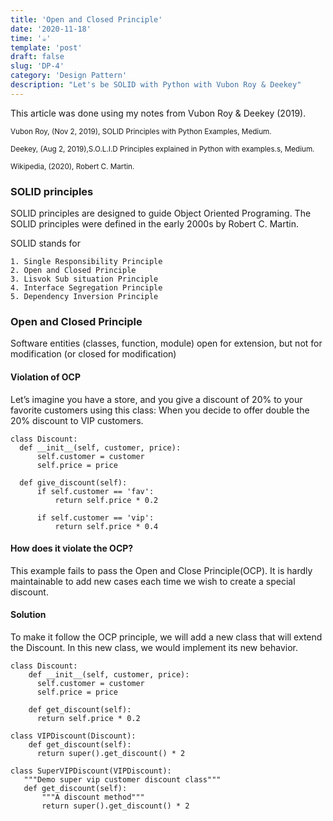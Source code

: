 ```yaml
---
title: 'Open and Closed Principle'
date: '2020-11-18'
time: '☕️'
template: 'post'
draft: false
slug: 'DP-4'
category: 'Design Pattern'
description: "Let's be SOLID with Python with Vubon Roy & Deekey"
---
```


This article was done using my notes from Vubon Roy & Deekey (2019).

<sub>Vubon Roy, (Nov 2, 2019), SOLID Principles with Python Examples, Medium.</sub>

<sub>Deekey, (Aug 2, 2019),S.O.L.I.D Principles explained in Python with examples.s, Medium.</sub>

<sub>Wikipedia, (2020), Robert C. Martin.</sub>

### SOLID principles

SOLID principles are designed to guide Object Oriented Programing. The SOLID principles were defined in the early 2000s by Robert C. Martin.

SOLID stands for

    1. Single Responsibility Principle
    2. Open and Closed Principle
    3. Lisvok Sub situation Principle
    4. Interface Segregation Principle
    5. Dependency Inversion Principle

### Open and Closed Principle

Software entities (classes, function, module) open for extension, but not for modification (or closed for modification)

#### Violation of OCP

Let’s imagine you have a store, and you give a discount of 20% to your favorite customers using this class: When you decide to offer double the 20% discount to VIP customers.
```
class Discount:
  def __init__(self, customer, price):
      self.customer = customer
      self.price = price

  def give_discount(self):
      if self.customer == 'fav':
          return self.price * 0.2

      if self.customer == 'vip':
          return self.price * 0.4
```

#### How does it violate the OCP?
This example fails to pass the Open and Close Principle(OCP). It is hardly maintainable to add new cases each time we wish to create a special discount.

#### Solution
To make it follow the OCP principle, we will add a new class that will extend the Discount. In this new class, we would implement its new behavior.

```
class Discount:
    def __init__(self, customer, price):
      self.customer = customer
      self.price = price

    def get_discount(self):
      return self.price * 0.2

class VIPDiscount(Discount):
    def get_discount(self):
      return super().get_discount() * 2

class SuperVIPDiscount(VIPDiscount):
   """Demo super vip customer discount class"""
   def get_discount(self):
       """A discount method"""
       return super().get_discount() * 2
```
